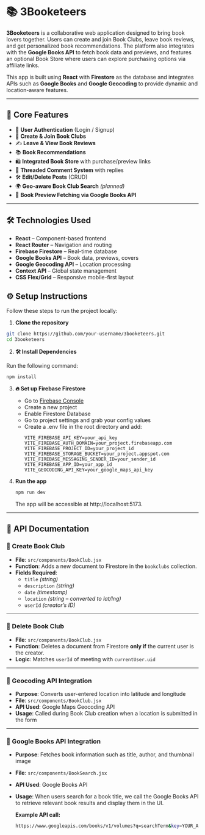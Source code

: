 # 📚 3Booketeers

**3Booketeers** is a collaborative web application designed to bring book lovers together. Users can create and join Book Clubs, leave book reviews, and get personalized book recommendations. The platform also integrates with the **Google Books API** to fetch book data and previews, and features an optional Book Store where users can explore purchasing options via affiliate links.

This app is built using **React** with **Firestore** as the database and integrates APIs such as **Google Books** and **Google Geocoding** to provide dynamic and location-aware features.

---

## 🔧 Core Features

- 👥 **User Authentication** (Login / Signup)
- 📅 **Create & Join Book Clubs**
- ✍️ **Leave & View Book Reviews**
- 📚 **Book Recommendations**
- 🛍️ **Integrated Book Store** with purchase/preview links
- 💬 **Threaded Comment System** with replies
- 🛠️ **Edit/Delete Posts** (CRUD)
- 🌍 **Geo-aware Book Club Search** *(planned)*
- 📖 **Book Preview Fetching via Google Books API**

---

## 🛠️ Technologies Used

- **React** – Component-based frontend
- **React Router** – Navigation and routing
- **Firebase Firestore** – Real-time database
- **Google Books API** – Book data, previews, covers
- **Google Geocoding API** – Location processing
- **Context API** – Global state management
- **CSS Flex/Grid** – Responsive mobile-first layout

## ⚙️ Setup Instructions

Follow these steps to run the project locally:

1. **Clone the repository**

```bash
git clone https://github.com/your-username/3booketeers.git
cd 3booketeers
```

2. **🛠️ Install Dependencies**

Run the following command:

```bash
npm install
```

3. **:fire: Set up Firebase Firestore**
   - Go to [Firebase Console](https://console.firebase.google.com/)
   - Create a new project
   - Enable Firestore Database
   - Go to project settings and grab your config values
   - Create a .env file in the root directory and add:
     ```env
     VITE_FIREBASE_API_KEY=your_api_key
     VITE_FIREBASE_AUTH_DOMAIN=your_project.firebaseapp.com
     VITE_FIREBASE_PROJECT_ID=your_project_id
     VITE_FIREBASE_STORAGE_BUCKET=your_project.appspot.com
     VITE_FIREBASE_MESSAGING_SENDER_ID=your_sender_id
     VITE_FIREBASE_APP_ID=your_app_id
     VITE_GEOCODING_API_KEY=your_google_maps_api_key
     ```
     
4. **Run the app**
   ```bash
   npm run dev
   ```
   The app will be accessible at http://localhost:5173.

---

## 🧪 API Documentation

### 🔸 Create Book Club

- **File**: `src/components/BookClub.jsx`
- **Function**: Adds a new document to Firestore in the `bookclubs` collection.
- **Fields Required**:
  - `title` *(string)*
  - `description` *(string)*
  - `date` *(timestamp)*
  - `location` *(string – converted to lat/lng)*
  - `userId` *(creator’s ID)*

---

### 🔸 Delete Book Club

- **File**: `src/components/BookClub.jsx`
- **Function**: Deletes a document from Firestore **only if** the current user is the creator.
- **Logic**: Matches `userId` of meeting with `currentUser.uid`

---

### 🔸 Geocoding API Integration

- **Purpose**: Converts user-entered location into latitude and longitude
- **File**: `src/components/BookClub.jsx`
- **API Used**: Google Maps Geocoding API
- **Usage**: Called during Book Club creation when a location is submitted in the form

---

### 🔸 Google Books API Integration

- **Purpose**: Fetches book information such as title, author, and thumbnail image
- **File**: `src/components/BookSearch.jsx`
- **API Used**: Google Books API  
- **Usage**: When users search for a book title, we call the Google Books API to retrieve relevant book results and display them in the UI.

  **Example API call:**
  ```bash
  https://www.googleapis.com/books/v1/volumes?q=searchTerm&key=YOUR_API_KEY
